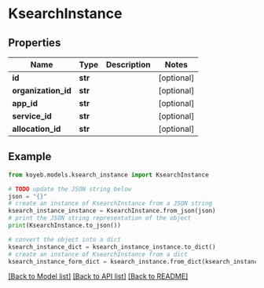 # KsearchInstance


## Properties

Name | Type | Description | Notes
------------ | ------------- | ------------- | -------------
**id** | **str** |  | [optional] 
**organization_id** | **str** |  | [optional] 
**app_id** | **str** |  | [optional] 
**service_id** | **str** |  | [optional] 
**allocation_id** | **str** |  | [optional] 

## Example

```python
from koyeb.models.ksearch_instance import KsearchInstance

# TODO update the JSON string below
json = "{}"
# create an instance of KsearchInstance from a JSON string
ksearch_instance_instance = KsearchInstance.from_json(json)
# print the JSON string representation of the object
print(KsearchInstance.to_json())

# convert the object into a dict
ksearch_instance_dict = ksearch_instance_instance.to_dict()
# create an instance of KsearchInstance from a dict
ksearch_instance_form_dict = ksearch_instance.from_dict(ksearch_instance_dict)
```
[[Back to Model list]](../README.md#documentation-for-models) [[Back to API list]](../README.md#documentation-for-api-endpoints) [[Back to README]](../README.md)


